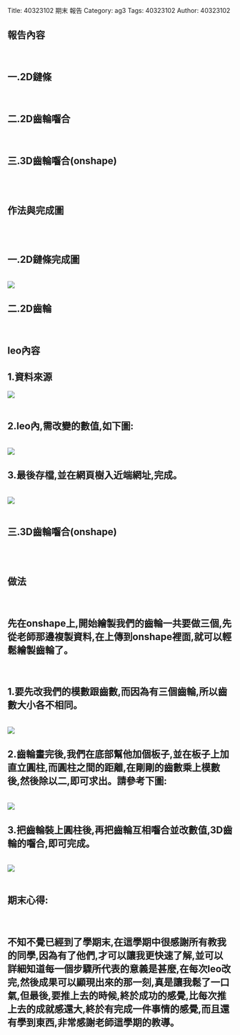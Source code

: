 Title: 40323102 期末 報告
Category: ag3
Tags: 40323102
Author: 40323102

<!-- PELICAN_END_SUMMARY -->

<h2>報告內容</h2>
</br>
<h2>一.2D鏈條</h2>
</br>
<h2>二.2D齒輪囓合</h2>
</br>
<h2>三.3D齒輪囓合(onshape)</h2>
</br>
</br>
<h2>作法與完成圖</h2>
</br>
</br>
<h2>一.2D鏈條完成圖</h2>
</br>
<img src="http://imgur.com/iVosvoP.png">

</br>
<h2>二.2D齒輪</h2>
</br>
<h2>leo內容</h2>

<h2>1.資料來源</h2>
<img src="http://imgur.com/C9jCTPM.png">
</br>
</br>
<h2>2.leo內,需改變的數值,如下圖:</h2>
</br>
<img src="http://imgur.com/DG0J82p.png">

<h2>3.最後存檔,並在網頁樹入近端網址,完成。</h2>
</br>
<img src="http://imgur.com/9vNob0W.png">
</br>
</br>
<h2>三.3D齒輪囓合(onshape)</h2>
</br>
</br>
<h2>做法</h2>
</br>
<h2>先在onshape上,開始繪製我們的齒輪一共要做三個,先從老師那邊複製資料,在上傳到onshape裡面,就可以輕鬆繪製齒輪了。</h2>
</br>
<h2>1.要先改我們的模數跟齒數,而因為有三個齒輪,所以齒數大小各不相同。</h2>
</br>
<img src="http://imgur.com/1MTaNpq.png">
</br>
<h2>2.齒輪畫完後,我們在底部幫他加個板子,並在板子上加直立圓柱,而圓柱之間的距離,在剛剛的齒數乘上模數後,然後除以二,即可求出。請參考下圖:</h2>
</br>
<img src="http://imgur.com/Da4y3wh.png">
</br>
<h2>3.把齒輪裝上圓柱後,再把齒輪互相囓合並改數值,3D齒輪的囓合,即可完成。</h2>
</br>
<img src="http://imgur.com/MREIwCB.png">
</br>
</br>
<h2>期末心得:</h2>
</br>
<h2>不知不覺已經到了學期末,在這學期中很感謝所有教我的同學,因為有了他們,才可以讓我更快速了解,並可以詳細知道每一個步驟所代表的意義是甚麼,在每次leo改完,然後成果可以顯現出來的那一刻,真是讓我鬆了一口氣,但最後,要推上去的時候,終於成功的感覺,比每次推上去的成就感還大,終於有完成一件事情的感覺,而且還有學到東西,非常感謝老師這學期的教導。</h2>

</br>





